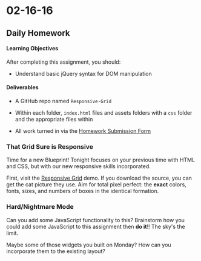 # 02-16-16

## Daily Homework

#### Learning Objectives

After completing this assignment, you should:

* Understand basic jQuery syntax for DOM manipulation

#### Deliverables

* A GitHub repo named `Responsive-Grid`
* Within each folder, `index.html` files and assets folders with a `css` folder and the appropriate files within

* All work turned in via the [Homework Submission Form](https://docs.google.com/a/theironyard.com/forms/d/1kgFQrS4ZIh-h82ruErBGX9lTF3PIomq01kTvT2DZr2A/viewform)

### That Grid Sure is Responsive

Time for a new Blueprint! Tonight focuses on your previous time with HTML and CSS, but with our new responsive skills incorporated.

First, visit the [Responsive Grid](http://tympanus.net/codrops/2013/04/17/responsive-full-width-grid/) demo. If you download the source, you can get the cat picture they use. Aim for total pixel perfect: the **exact** colors, fonts, sizes, and numbers of boxes in the identical formation.

### Hard/Nightmare Mode
Can you add some JavaScript functionality to this? Brainstorm how you could add some JavaScript to this assignment then **do it**!! The sky's the limit.

Maybe some of those widgets you built on Monday? How can you incorporate them to the existing layout?
